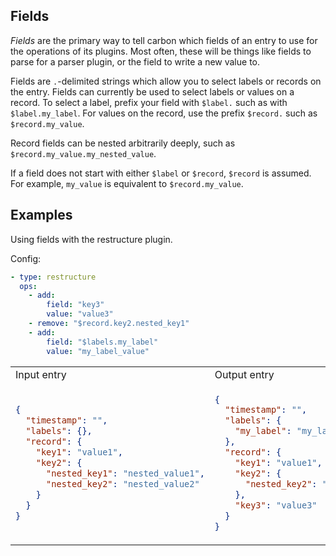 ## Fields

_Fields_ are the primary way to tell carbon which fields of an entry to use for the operations of its plugins.
Most often, these will be things like fields to parse for a parser plugin, or the field to write a new value to.

Fields are `.`-delimited strings which allow you to select labels or records on the entry. Fields can currently be used to select labels or values on a record. To select a label, prefix your field with `$label.` such as with `$label.my_label`. For values on the record, use the prefix `$record.` such as `$record.my_value`.

Record fields can be nested arbitrarily deeply, such as `$record.my_value.my_nested_value`.

If a field does not start with either `$label` or `$record`, `$record` is assumed. For example, `my_value` is equivalent to `$record.my_value`.

## Examples

Using fields with the restructure plugin.

Config:
```yaml
- type: restructure
  ops:
    - add:
        field: "key3"
        value: "value3"
    - remove: "$record.key2.nested_key1"
    - add:
        field: "$labels.my_label"
        value: "my_label_value"
```

<table>
<tr><td> Input entry </td> <td> Output entry </td></tr>
<tr>
<td>

```json
{
  "timestamp": "",
  "labels": {},
  "record": {
    "key1": "value1",
    "key2": {
      "nested_key1": "nested_value1",
      "nested_key2": "nested_value2"
    }
  }
}
```

</td>
<td>

```json
{
  "timestamp": "",
  "labels": {
    "my_label": "my_label_value"
  },
  "record": {
    "key1": "value1",
    "key2": {
      "nested_key2": "nested_value2"
    },
    "key3": "value3"
  }
}
```

</td>
</tr>
</table>

